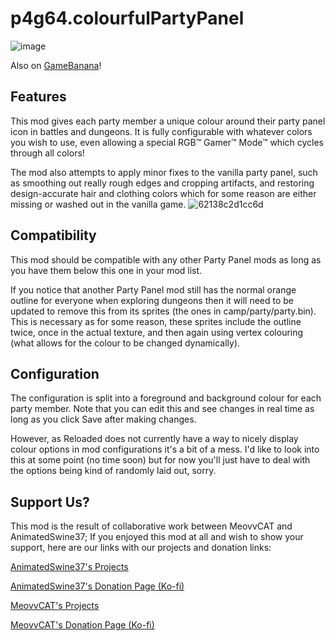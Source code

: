 # p4g64.colourfulPartyPanel
![image](https://github.com/AnimatedSwine37/p4g64.colourfulPartyPanel/assets/24914353/297fe2b0-6974-4af2-8559-65577af4ef71)

Also on [GameBanana](https://gamebanana.com/mods/475114)!

## Features
This mod gives each party member a unique colour around their party panel icon in battles and dungeons. It is fully configurable with whatever colors you wish to use, even allowing a special RGB™ Gamer™ Mode™ which cycles through all colors!

The mod also attempts to apply minor fixes to the vanilla party panel, such as smoothing out really rough edges and cropping artifacts, and restoring design-accurate hair and clothing colors which for some reason are either missing or washed out in the vanilla game.
![62138c2d1cc6d](https://github.com/AnimatedSwine37/p4g64.colourfulPartyPanel/assets/24914353/8e3f7bba-e923-47b5-93eb-03d1275ee78a)

## Compatibility
This mod should be compatible with any other Party Panel mods as long as you have them below this one in your mod list.

If you notice that another Party Panel mod still has the normal orange outline for everyone when exploring dungeons then it will need to be updated to remove this from its sprites (the ones in camp/party/party.bin). This is necessary as for some reason, these sprites include the outline twice, once in the actual texture, and then again using vertex colouring (what allows for the colour to be changed dynamically).

## Configuration
The configuration is split into a foreground and background colour for each party member. Note that you can edit this and see changes in real time as long as you click Save after making changes.

However, as Reloaded does not currently have a way to nicely display colour options in mod configurations it's a bit of a mess. I'd like to look into this at some point (no time soon) but for now you'll just have to deal with the options being kind of randomly laid out, sorry.

## Support Us?
This mod is the result of collaborative work between MeovvCAT and AnimatedSwine37; If you enjoyed this mod at all and wish to show your support, here are our links with our projects and donation links:

[AnimatedSwine37's Projects](https://linktr.ee/animatedswine)

[AnimatedSwine37's Donation Page (Ko-fi)](https://ko-fi.com/animatedswine)

[MeovvCAT's Projects](https://linktr.ee/meovvcat)

[MeovvCAT's Donation Page (Ko-fi)](https://ko-fi.com/meovvcat)

